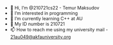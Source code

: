 - 👋 Hi, I’m @210721cs22 - Temur Maksudov 
- 👀 I’m interested in programming 
- 🌱 I’m currently learning C++ at AU
- 💞️ My ID number is 210721 
- 📫 How to reach me using my university mail - 21au049@akfauniversity.org

<!---
210721cs22/210721cs22 is a ✨ special ✨ repository because its `README.md` (this file) appears on your GitHub profile.
You can click the Preview link to take a look at your changes.
--->
